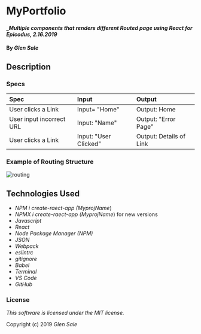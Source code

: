 # MyPortfolio

#### __Multiple components that renders different Routed page using React for Epicodus, 2.16.2019_


#### By _Glen Sale_

## Description



### Specs
| Spec | Input | Output |
| :-------------    | :------------- | :-------------|
| User clicks a Link  | Input= "Home" | Output: Home |
| User input incorrect URL| Input: "Name" | Output: "Error Page"  |
| User clicks a Link | Input: "User Clicked" | Output: Details of Link |

### Example of Routing Structure

![routing](https://user-images.githubusercontent.com/43967399/52908288-b7c89500-3227-11e9-9c60-69518e098a2d.png)


## Technologies Used
* _NPM i create-raect-app (MyprojName_)
* _NPMX i create-raect-app (MyprojName_) for new versions
* _Javascript_
* _React_
* _Node Package Manager (NPM)_
* _JSON_
* _Webpack_
* _eslintrc_
* _gitignore_
* _Babel_
* _Terminal_
* _VS Code_
* _GitHub_

### License

*This software is licensed under the MIT license.*

Copyright (c) 2019  _Glen Sale_
